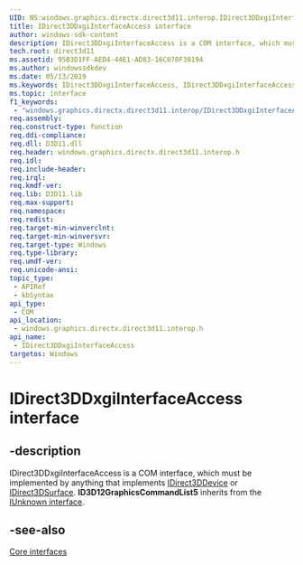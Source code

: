 ```yaml
---
UID: NS:windows.graphics.directx.direct3d11.interop.IDirect3DDxgiInterfaceAccess
title: IDirect3DDxgiInterfaceAccess interface
author: windows-sdk-content
description: IDirect3DDxgiInterfaceAccess is a COM interface, which must be implemented by anything that implements IDirect3DDevice or IDirect3DSurface.
tech.root: direct3d11
ms.assetid: 95B3D1FF-AED4-44E1-AD83-16C070F30194
ms.author: windowssdkdev
ms.date: 05/13/2019
ms.keywords: IDirect3DDxgiInterfaceAccess, IDirect3DDxgiInterfaceAccess interface, IDirect3DDxgiInterfaceAccess interface,described, windows.graphics.directx.direct3d11.interop.idirect3ddxgiInterfaceaccess, windows/IDirect3DDxgiInterfaceAccess
ms.topic: interface
f1_keywords: 
 - "windows.graphics.directx.direct3d11.interop/IDirect3DDxgiInterfaceAccess"
req.assembly: 
req.construct-type: function
req.ddi-compliance: 
req.dll: D3D11.dll
req.header: windows.graphics.directx.direct3d11.interop.h
req.idl: 
req.include-header: 
req.irql: 
req.kmdf-ver: 
req.lib: D3D11.lib
req.max-support: 
req.namespace: 
req.redist: 
req.target-min-winverclnt: 
req.target-min-winversvr: 
req.target-type: Windows
req.type-library: 
req.umdf-ver: 
req.unicode-ansi: 
topic_type:
 - APIRef
 - kbSyntax
api_type:
 - COM
api_location:
 - windows.graphics.directx.direct3d11.interop.h
api_name:
 - IDirect3DDxgiInterfaceAccess
targetos: Windows
---
```


# IDirect3DDxgiInterfaceAccess interface

## -description

IDirect3DDxgiInterfaceAccess is a COM interface, which must be implemented by anything that implements [IDirect3DDevice](/uwp/api/windows.graphics.directx.direct3d11.idirect3ddevice) or [IDirect3DSurface](/uwp/api/windows.graphics.directx.direct3d11.idirect3dsurface). **ID3D12GraphicsCommandList5** inherits from the [IUnknown interface](/windows/desktop/api/unknwn/nn-unknwn-iunknown).

## -see-also

[Core interfaces](/windows/desktop/direct3d12/direct3d-12-interfaces)

